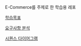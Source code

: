 E-Commerce를 주제로 한 학습용 레포

[학습목표](docs/학습목표.md)

[요구사항 분석](docs/요구사항.md)

[시퀀스 다이어그램](docs/diagram/Sequence%20Diagram.md)